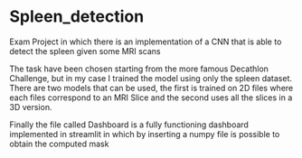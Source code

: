 # Spleen_detection
Exam Project in which there is an implementation of a CNN that is able to detect the spleen given some MRI scans

The task have been chosen starting from the more famous Decathlon Challenge, but in my case I trained the model using only the spleen dataset. 
There are two models that can be used, the first is trained on 2D files where each files correspond to an MRI Slice and the second uses all the slices in a 3D version.

Finally the file called Dashboard is a fully functioning dashboard implemented in streamlit in which by inserting a numpy file is possible to obtain the computed mask
